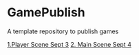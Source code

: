 # GamePublish
A template repository to publish games


[1.Player Scene Sept 3](coin-dash/player_scene_sept_3/)
[2. Main Scene Sept 4](coin-dash/main_scene_09/04/)

